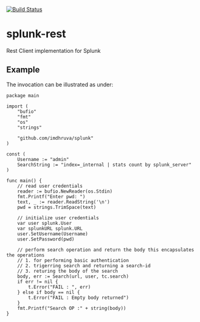 [![Build Status](https://api.cirrus-ci.com/github/imdhruva/splunk.svg)](https://cirrus-ci.com/github/imdhruva/splunk)

# splunk-rest
Rest Client implementation for Splunk

## Example

The invocation can be illustrated as under:
```golang
package main

import (
	"bufio"
	"fmt"
	"os"
	"strings"

	"github.com/imdhruva/splunk"
)

const (
	Username := "admin"
	SearchString := "index=_internal | stats count by splunk_server"
)

func main() {
	// read user credentials
	reader := bufio.NewReader(os.Stdin)
	fmt.Printf("Enter pwd: ")
	text, _ := reader.ReadString('\n')
	pwd = strings.TrimSpace(text)

	// initialize user credentials
	var user splunk.User
	var splunkURL splunk.URL
	user.SetUsername(Username)
	user.SetPassword(pwd)

	// perform search operation and return the body this encapsulates the operations
	// 1. for performing basic authentication
	// 2. trigerring search and returning a search-id
	// 3. returing the body of the search
	body, err := Search(url, user, tc.search)
	if err != nil {
		t.Error("FAIL : ", err)
	} else if body == nil {
		t.Error("FAIL : Empty body returned")
	}
	fmt.Printf("Search OP :" + string(body))
}
```
